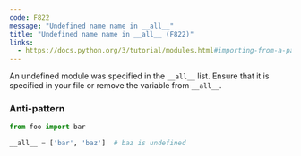 ```yaml
---
code: F822
message: "Undefined name name in __all__"
title: "Undefined name name in __all__ (F822)"
links:
  - https://docs.python.org/3/tutorial/modules.html#importing-from-a-package
---
```


An undefined module was specified in the `__all__` list. Ensure that it is specified in your file or remove the variable from `__all__`.

### Anti-pattern

```python
from foo import bar

__all__ = ['bar', 'baz']  # baz is undefined
```
